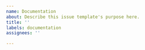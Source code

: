 ```yaml
---
name: Documentation
about: Describe this issue template's purpose here.
title: ''
labels: documentation
assignees: ''

---
```



